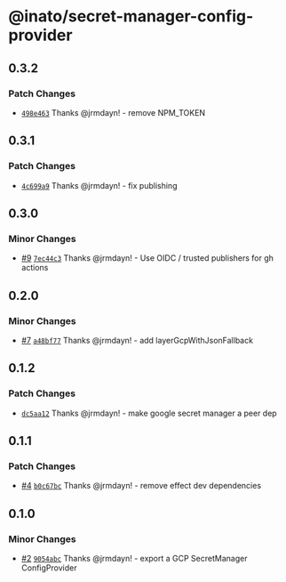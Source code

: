 # @inato/secret-manager-config-provider

## 0.3.2

### Patch Changes

- [`498e463`](https://github.com/inato/secret-manager-config-provider/commit/498e4638b338c5f77a20b4b73240ba2ea378424b) Thanks @jrmdayn! - remove NPM_TOKEN

## 0.3.1

### Patch Changes

- [`4c699a9`](https://github.com/inato/secret-manager-config-provider/commit/4c699a91589fb430aa118c3135fa32a4873f8301) Thanks @jrmdayn! - fix publishing

## 0.3.0

### Minor Changes

- [#9](https://github.com/inato/secret-manager-config-provider/pull/9) [`7ec44c3`](https://github.com/inato/secret-manager-config-provider/commit/7ec44c3be932bebdc6e2a647b50931f0423648d8) Thanks @jrmdayn! - Use OIDC / trusted publishers for gh actions

## 0.2.0

### Minor Changes

- [#7](https://github.com/inato/secret-manager-config-provider/pull/7) [`a48bf77`](https://github.com/inato/secret-manager-config-provider/commit/a48bf772997167d738af50ec2dec4e96a75b28a4) Thanks @jrmdayn! - add layerGcpWithJsonFallback

## 0.1.2

### Patch Changes

- [`dc5aa12`](https://github.com/inato/secret-manager-config-provider/commit/dc5aa122ea5b5e67a80a2feb8235b86fb2ba123c) Thanks @jrmdayn! - make google secret manager a peer dep

## 0.1.1

### Patch Changes

- [#4](https://github.com/inato/secret-manager-config-provider/pull/4) [`b0c67bc`](https://github.com/inato/secret-manager-config-provider/commit/b0c67bc5ab829a1966d3b5cb6cff104e6c591eba) Thanks @jrmdayn! - remove effect dev dependencies

## 0.1.0

### Minor Changes

- [#2](https://github.com/inato/secret-manager-config-provider/pull/2) [`9054abc`](https://github.com/inato/secret-manager-config-provider/commit/9054abc232961a8dbad352c21b297297304746da) Thanks @jrmdayn! - export a GCP SecretManager ConfigProvider
